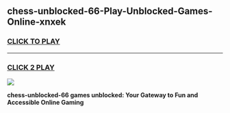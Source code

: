 
## chess-unblocked-66-Play-Unblocked-Games-Online-xnxek
<h3>
<a href="https://premium76.site?title=chess-unblocked-66&ref=25A">CLICK TO PLAY</a></h3>
<hr>

<h3>
<a href="https://premium76.site?title=chess-unblocked-66&ref=25A">CLICK 2 PLAY</a>
  
</h3>

<a href="https://premium76.site?title=chess-unblocked-66&ref=25A"><img src="https://clearcache.store/games.png"></a>


**chess-unblocked-66 games unblocked: Your Gateway to Fun and Accessible Online Gaming**
